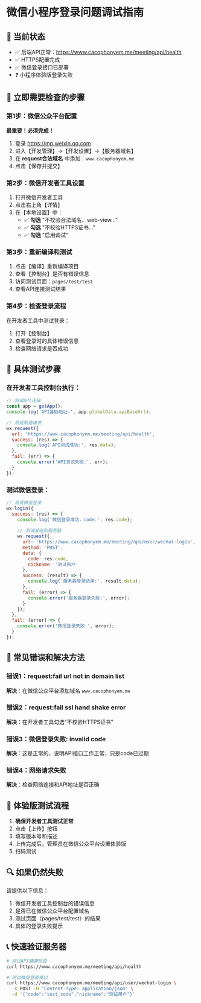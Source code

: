# 微信小程序登录问题调试指南

## 🚨 当前状态
- ✅ 后端API正常：https://www.cacophonyem.me/meeting/api/health
- ✅ HTTPS配置完成
- ✅ 微信登录接口已部署
- ❓ 小程序体验版登录失败

## 🔧 立即需要检查的步骤

### 第1步：微信公众平台配置
**最重要！必须完成！**

1. 登录 https://mp.weixin.qq.com
2. 进入【开发管理】→【开发设置】→【服务器域名】
3. 在 **request合法域名** 中添加：`www.cacophonyem.me`
4. 点击【保存并提交】

### 第2步：微信开发者工具设置
1. 打开微信开发者工具
2. 点击右上角【详情】
3. 在【本地设置】中：
   - ✅ **勾选** "不校验合法域名、web-view..."
   - ✅ **勾选** "不校验HTTPS证书..."
   - ✅ **勾选** "启用调试"

### 第3步：重新编译和测试
1. 点击【编译】重新编译项目
2. 查看【控制台】是否有错误信息
3. 访问测试页面：`pages/test/test`
4. 查看API连接测试结果

### 第4步：检查登录流程
在开发者工具中测试登录：
1. 打开【控制台】
2. 查看登录时的具体错误信息
3. 检查网络请求是否成功

## 🧪 具体测试步骤

### 在开发者工具控制台执行：
```javascript
// 测试API连接
const app = getApp();
console.log('API基础地址:', app.globalData.apiBaseUrl);

// 测试网络请求
wx.request({
  url: 'https://www.cacophonyem.me/meeting/api/health',
  success: (res) => {
    console.log('API测试成功:', res.data);
  },
  fail: (err) => {
    console.error('API测试失败:', err);
  }
});
```

### 测试微信登录：
```javascript
// 测试微信登录
wx.login({
  success: (res) => {
    console.log('微信登录成功，code:', res.code);
    
    // 测试发送到服务器
    wx.request({
      url: 'https://www.cacophonyem.me/meeting/api/user/wechat-login',
      method: 'POST',
      data: {
        code: res.code,
        nickname: '测试用户'
      },
      success: (result) => {
        console.log('服务器登录结果:', result.data);
      },
      fail: (error) => {
        console.error('服务器登录失败:', error);
      }
    });
  },
  fail: (error) => {
    console.error('微信登录失败:', error);
  }
});
```

## 🐛 常见错误和解决方法

### 错误1：request:fail url not in domain list
**解决**：在微信公众平台添加域名 `www.cacophonyem.me`

### 错误2：request:fail ssl hand shake error
**解决**：在开发者工具勾选"不校验HTTPS证书"

### 错误3：微信登录失败: invalid code
**解决**：这是正常的，说明API接口工作正常，只是code已过期

### 错误4：网络请求失败
**解决**：检查网络连接和API地址是否正确

## 📱 体验版测试流程

1. **确保开发者工具测试正常**
2. 点击【上传】按钮
3. 填写版本号和描述
4. 上传完成后，管理员在微信公众平台设置体验版
5. 扫码测试

## 🔍 如果仍然失败

请提供以下信息：
1. 微信开发者工具控制台的错误信息
2. 是否已在微信公众平台配置域名
3. 测试页面（pages/test/test）的结果
4. 具体的登录失败提示

## 📞 快速验证服务器
```bash
# 测试API健康检查
curl https://www.cacophonyem.me/meeting/api/health

# 测试微信登录接口
curl https://www.cacophonyem.me/meeting/api/user/wechat-login \
  -X POST -H "Content-Type: application/json" \
  -d '{"code":"test_code","nickname":"测试用户"}'
``` 